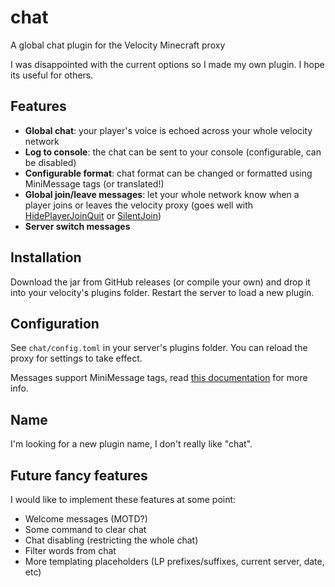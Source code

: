 # chat
A global chat plugin for the Velocity Minecraft proxy

I was disappointed with the current options so I made my own plugin. I hope its useful for others.

## Features
- **Global chat**: your player's voice is echoed across your whole velocity network
- **Log to console**: the chat can be sent to your console (configurable, can be disabled)
- **Configurable format**: chat format can be changed or formatted using MiniMessage tags (or translated!)
- **Global join/leave messages**: let your whole network know when a player joins or leaves the velocity proxy (goes well with [HidePlayerJoinQuit](https://github.com/OskarZyg/HidePlayerJoinQuit/releases) or [SilentJoin](https://www.spigotmc.org/resources/silentjoin.34967/))
- **Server switch messages**

## Installation
Download the jar from GitHub releases (or compile your own) and drop it into your velocity's plugins folder. Restart the server to load a new plugin.

## Configuration
See `chat/config.toml` in your server's plugins folder. You can reload the proxy for settings to take effect.

Messages support MiniMessage tags, read [this documentation](https://docs.adventure.kyori.net/minimessage#the-components) for more info.

## Name
I'm looking for a new plugin name, I don't really like "chat".

## Future fancy features
I would like to implement these features at some point:
- Welcome messages (MOTD?)
- Some command to clear chat
- Chat disabling (restricting the whole chat)
- Filter words from chat
- More templating placeholders (LP prefixes/suffixes, current server, date, etc)
